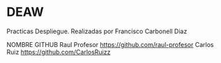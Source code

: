 # DEAW
Practicas Despliegue. Realizadas por Francisco Carbonell Diaz

NOMBRE		GITHUB
Raul Profesor	https://github.com/raul-profesor
Carlos Ruiz	https://github.com/CarlosRuizz

